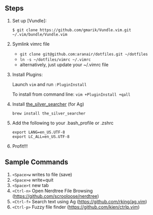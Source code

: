 ## Steps

1. Set up [Vundle]:

   `$ git clone https://github.com/gmarik/Vundle.vim.git ~/.vim/bundle/Vundle.vim`

2. Symlink vimrc file
    * `git clone git@github.com:aranair/dotfiles.git ~/dotfiles`
    * `ln -s ~/dotfiles/vimrc ~/.vimrc` 
    * alternatively, just update your ~/.vimrc file
3. Install Plugins:

   Launch `vim` and run `:PluginInstall`

   To install from command line: `vim +PluginInstall +qall`
   
4. Install [the_silver_searcher](https://github.com/ggreer/the_silver_searcher) (for Ag)

   `brew install the_silver_searcher`

5. Add the following to your .bash_profile or .zshrc 
   ```
   export LANG=en_US.UTF-8
   export LC_ALL=en_US.UTF-8
   ```

6. Profit!!!

## Sample Commands

1. `<Space>w` writes to file (save)
2. `<Space>e` write+quit
3. `<Space>t` new tab
4. `<Ctrl-n>` Open Nerdtree File Browsing (https://github.com/scrooloose/nerdtree)
5. `<Ctrl-f>` Search text using Ag (https://github.com/rking/ag.vim)
6. `<Ctrl-p>` Fuzzy file finder (https://github.com/kien/ctrlp.vim)
